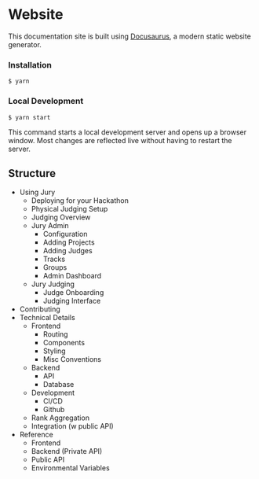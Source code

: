# Website

This documentation site is built using [Docusaurus](https://docusaurus.io/), a modern static website generator.

### Installation

```
$ yarn
```

### Local Development

```
$ yarn start
```

This command starts a local development server and opens up a browser window. Most changes are reflected live without having to restart the server.

## Structure

- Using Jury
    - Deploying for your Hackathon
    - Physical Judging Setup
    - Judging Overview
    - Jury Admin
        - Configuration
        - Adding Projects
        - Adding Judges
        - Tracks
        - Groups
        - Admin Dashboard
    - Jury Judging
        - Judge Onboarding
        - Judging Interface
- Contributing
- Technical Details
    - Frontend
        - Routing
        - Components
        - Styling
        - Misc Conventions
    - Backend
        - API
        - Database
    - Development
        - CI/CD
        - Github
    - Rank Aggregation
    - Integration (w public API)
- Reference
    - Frontend
    - Backend (Private API)
    - Public API
    - Environmental Variables
